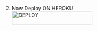 2. Now Deploy ON HEROKU 
    <br>
<a href='https://dashboard.heroku.com/new?template=https://github.com/richgagamidush/XG-M/tree/main' target="_blank"><img alt='DEPLOY' src="https://img.shields.io/badge/DEPLOY NOW-h?color=green&style=for-the-badge&logo=XGAGA" width="220" height="38.45"/></a>
